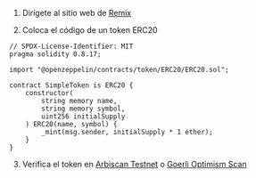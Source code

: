 1. Dirígete al sitio web de [Remix](https://remix.ethereum.org/)

2. Coloca el código de un token ERC20
```solidity
// SPDX-License-Identifier: MIT
pragma solidity 0.8.17;

import "@openzeppelin/contracts/token/ERC20/ERC20.sol";

contract SimpleToken is ERC20 {
    constructor(
        string memory name,
        string memory symbol,
        uint256 initialSupply
    ) ERC20(name, symbol) {
        _mint(msg.sender, initialSupply * 1 ether);
    }
}
```

3. Verifica el token en [Arbiscan Testnet](https://testnet.arbiscan.io/) o [Goerli Optimism Scan](https://goerli-optimism.etherscan.io/)
